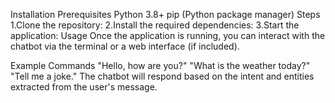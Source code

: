 Installation
Prerequisites
Python 3.8+
pip (Python package manager)
Steps
1.Clone the repository:
2.Install the required dependencies:
3.Start the application:
Usage
Once the application is running, you can interact with the chatbot via the terminal or a web interface (if included).

Example Commands
"Hello, how are you?"
"What is the weather today?"
"Tell me a joke."
The chatbot will respond based on the intent and entities extracted from the user's message.

